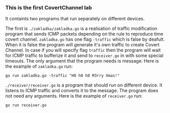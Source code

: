 ### This is the first CovertChannel lab

It containts two programs that run separately on different devices.

The first is `./zakladka/zakladka.go` is a realisation of traffic modification program that sends ICMP packets depending on the rule to reproduce time covert channel.
`zakladka.go` has one flag `-traffic` which is false by deafult. When it is false the program will generate it's own traffic to create Covert Channel. In case if you will specify flag `traffic` then the program will wait for ICMP traffic to bufferize it and send to `receiver.go` in with some special timeouts.
The only argument that the program needs is message. Here is the example of `zakladka.go` run:

```
go run zakladka.go -traffic "H0 h0 h0 M3rry Xmas!"
```


`./receiver/receiver.go` is a program that should run on different device. It listens to ICMP traffic and converts it to the message.
The program does not need any arguments. Here is the example of `receiver.go` run:

```
go run receiver.go
```
